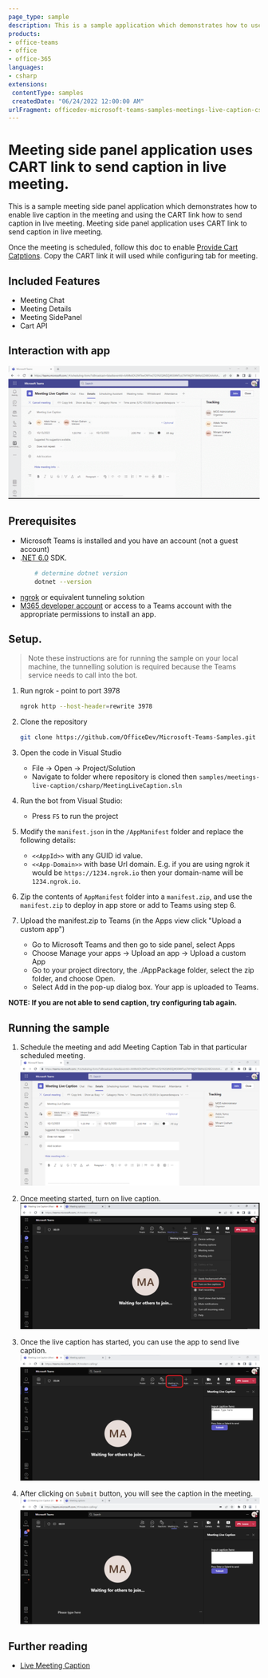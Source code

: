 ```yaml
---
page_type: sample
description: This is a sample application which demonstrates how to use CART link to send live captions in the meeting tab.
products:
- office-teams
- office
- office-365
languages:
- csharp
extensions:
 contentType: samples
 createdDate: "06/24/2022 12:00:00 AM"
urlFragment: officedev-microsoft-teams-samples-meetings-live-caption-csharp
---
```


# Meeting side panel application uses CART link to send caption in live meeting.

This is a sample meeting side panel application which demonstrates how to enable live caption in the meeting and using the CART link how to send caption in live meeting. Meeting side panel application uses CART link to send caption in live meeting.

Once the meeting is scheduled, follow this doc to enable [Provide Cart Catptions](https://support.microsoft.com/office/use-cart-captions-in-a-microsoft-teams-meeting-human-generated-captions-2dd889e8-32a8-4582-98b8-6c96cf14eb47).
Copy the CART link it will used while configuring tab for meeting.

## Included Features
* Meeting Chat 
* Meeting Details
* Meeting SidePanel
* Cart API

## Interaction with app

![bot-conversations ](MeetingLiveCaption/Images/MeetingCaption.gif)

## Prerequisites

- Microsoft Teams is installed and you have an account (not a guest account)
-  .[NET 6.0](https://dotnet.microsoft.com/en-us/download) SDK.
    ```bash
        # determine dotnet version
        dotnet --version
    ```
-  [ngrok](https://ngrok.com/) or equivalent tunneling solution
-  [M365 developer account](https://docs.microsoft.com/en-us/microsoftteams/platform/concepts/build-and-test/prepare-your-o365-tenant) or access to a Teams account with the appropriate permissions to install an app.

## Setup.

> Note these instructions are for running the sample on your local machine, the tunnelling solution is required because
> the Teams service needs to call into the bot.

1) Run ngrok - point to port 3978

    ```bash
    ngrok http --host-header=rewrite 3978
    ```

1) Clone the repository

    ```bash
    git clone https://github.com/OfficeDev/Microsoft-Teams-Samples.git
    ```

1) Open the code in Visual Studio
   - File -> Open -> Project/Solution
   - Navigate to folder where repository is cloned then `samples/meetings-live-caption/csharp/MeetingLiveCaption.sln`

1) Run the bot from Visual Studio:
   - Press `F5` to run the project

1) Modify the `manifest.json` in the `/AppManifest` folder and replace the following details:
   - `<<AppId>>` with any GUID id value.
   - `<<App-Domain>>` with base Url domain. E.g. if you are using ngrok it would be `https://1234.ngrok.io` then your domain-name will be `1234.ngrok.io`.

1) Zip the contents of `AppManifest` folder into a `manifest.zip`, and use the `manifest.zip` to deploy in app store or add to Teams using step 6.

1) Upload the manifest.zip to Teams (in the Apps view click "Upload a custom app")
   - Go to Microsoft Teams and then go to side panel, select Apps
   - Choose Manage your apps -> Upload an app -> Upload a custom App
   - Go to your project directory, the ./AppPackage folder, select the zip folder, and choose Open.
   - Select Add in the pop-up dialog box. Your app is uploaded to Teams.

**NOTE: If you are not able to send caption, try configuring tab again.**

## Running the sample

1. Schedule the meeting and add Meeting Caption Tab in that particular scheduled meeting.
![Add Tab](MeetingLiveCaption/Images/AddMeetingCaption.png)

2. Once meeting started, turn on live caption.
![Start live caption](MeetingLiveCaption/Images/TurnOnLiveCaption.png)

3. Once the live caption has started, you can use the app to send live caption.
![Send live caption](MeetingLiveCaption/Images/MeetingCaptionSidePanel.png)

4. After clicking on `Submit` button, you will see the caption in the meeting.
![Caption in meeting](MeetingLiveCaption/Images/LiveCaption.png)

## Further reading

- [Live Meeting Caption](https://support.microsoft.com/en-us/office/use-live-captions-in-a-teams-meeting-4be2d304-f675-4b57-8347-cbd000a21260)
